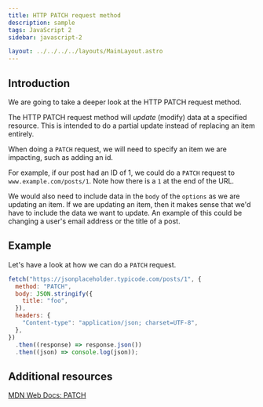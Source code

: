 ```yaml
---
title: HTTP PATCH request method
description: sample
tags: JavaScript 2
sidebar: javascript-2

layout: ../../../../layouts/MainLayout.astro
---
```


## Introduction

We are going to take a deeper look at the HTTP PATCH request method.

The HTTP PATCH request method will _update_ (modify) data at a specified resource. This is intended to do a partial update instead of replacing an item entirely.

When doing a `PATCH` request, we will need to specify an item we are impacting, such as adding an id.

For example, if our post had an ID of 1, we could do a `PATCH` request to `www.example.com/posts/1`. Note how there is a `1` at the end of the URL.

We would also need to include data in the `body` of the `options` as we are updating an item. If we are updating an item, then it makes sense that we'd have to include the data we want to update. An example of this could be changing a user's email address or the title of a post.

## Example

Let's have a look at how we can do a `PATCH` request.

```js
fetch("https://jsonplaceholder.typicode.com/posts/1", {
  method: "PATCH",
  body: JSON.stringify({
    title: "foo",
  }),
  headers: {
    "Content-type": "application/json; charset=UTF-8",
  },
})
  .then((response) => response.json())
  .then((json) => console.log(json));
```

## Additional resources

[MDN Web Docs: PATCH](https://developer.mozilla.org/en-US/docs/Web/HTTP/Methods/PATCH)
